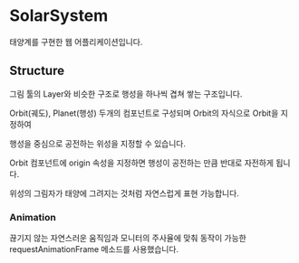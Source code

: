 # SolarSystem

태양계를 구현한 웹 어플리케이션입니다.

## Structure
그림 툴의 Layer와 비슷한 구조로 행성을 하나씩 겹쳐 쌓는 구조입니다.

Orbit(궤도), Planet(행성) 두개의 컴포넌트로 구성되며 Orbit의 자식으로 Orbit을 지정하여

행성을 중심으로 공전하는 위성을 지정할 수 있습니다.

Orbit 컴포넌트에 origin 속성을 지정하면 행성이 공전하는 만큼 반대로 자전하게 됩니다.

위성의 그림자가 태양에 그려지는 것처럼 자연스럽게 표현 가능합니다.


### Animation
끊기지 않는 자연스러운 움직임과 모니터의 주사율에 맞춰 동작이 가능한
requestAnimationFrame 메소드를 사용했습니다.
